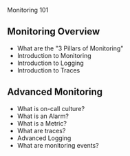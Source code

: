 
Monitoring 101

## Monitoring Overview

* What are the "3 Pillars of Monitoring"
* Introduction to Monitoring
* Introduction to Logging
* Introduction to Traces

## Advanced Monitoring

* What is on-call culture?
* What is an Alarm? 
* What is a Metric? 
* What are traces?
* Advanced Logging
* What are monitoring events?
